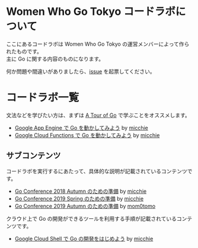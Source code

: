 # Women Who Go Tokyo コードラボについて

ここにあるコードラボは Women Who Go Tokyo の運営メンバーによって作られたものです。  
主に Go に関する内容のものになります。

何か問題や間違いがありましたら、[issue](https://github.com/WomenWhoGoTokyo/codelab/issues) を起票してください。

# コードラボ一覧

文法などを学びたい方は、まずは [A Tour of Go](https://go-tour-jp.appspot.com/) で学ぶことをオススメします。

- [Google App Engine で Go を動かしてみよう](./google-app-engine-go?index=codelab) by [micchie](https://twitter.com/micchiebear)
- [Google Cloud Functions で Go を動かしてみよう](./google-cloud-functions-go?index=codelab) by [micchie](https://twitter.com/micchiebear)

## サブコンテンツ

コードラボを実行するにあたって、具体的な説明が記載されているコンテンツです。

- [Go Conference 2018 Autumn のための準備](./gocon-2018-autumn-setup?index=codelab) by [micchie](https://twitter.com/micchiebear)
- [Go Conference 2019 Spring のための準備](./gocon-2019-spring-setup?index=codelab) by [micchie](https://twitter.com/micchiebear)
- [Go Conference 2019 Autumn のための準備](./gocon-2019-autumn-setup?index=codelab) by [mom0tomo](https://twitter.com/mom0tomo)

クラウド上で Go の開発ができるツールを利用する手順が記載されているコンテンツです。

- [Google Cloud Shell で Go の開発をはじめよう](./google-cloud-shell-go?index=codelab) by [micchie](https://twitter.com/micchiebear)
